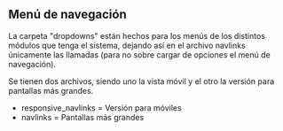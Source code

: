 ## Menú de navegación
La carpeta "dropdowns" están hechos para los menús de los distintos módulos que tenga el sistema, dejando así en el archivo navlinks únicamente las llamadas (para no sobre cargar de opciones el menú de navegación).

Se tienen dos archivos, siendo uno la vista móvil y el otro la versión para pantallas más grandes.

- responsive_navlinks = Versión para móviles
- navlinks = Pantallas más grandes